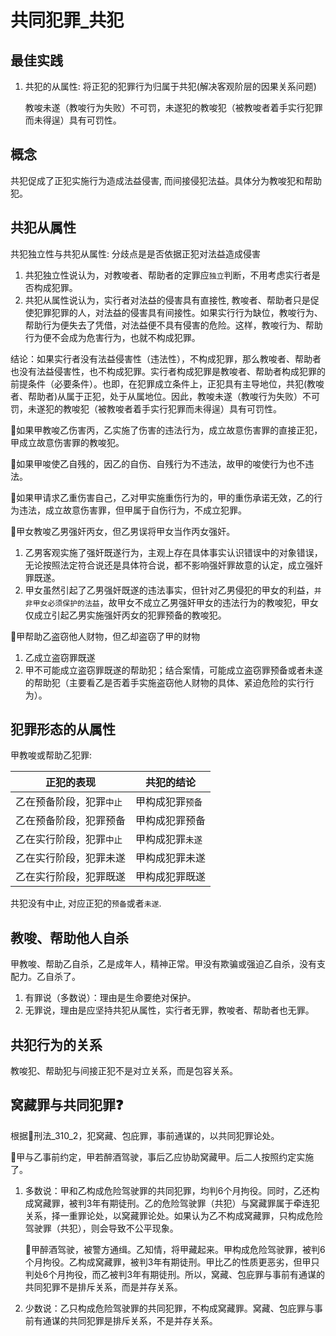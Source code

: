 # 共同犯罪_共犯


## 最佳实践


1. 共犯的从属性: 将正犯的犯罪行为归属于共犯(解决客观阶层的因果关系问题)

    教唆未遂（教唆行为失败）不可罚，未遂犯的教唆犯（被教唆者着手实行犯罪而未得逞）具有可罚性。


## 概念

共犯促成了正犯实施行为造成法益侵害, 而间接侵犯法益。具体分为教唆犯和帮助犯。

## 共犯从属性

共犯独立性与共犯从属性: 分歧点是是否依据正犯对法益造成侵害

1. 共犯独立性说认为，对教唆者、帮助者的定罪应`独立`判断，不用考虑实行者是否构成犯罪。
2. 共犯从属性说认为，实行者对法益的侵害具有直接性, 教唆者、帮助者只是促使犯罪犯罪的人，对法益的侵害具有间接性。如果实行行为缺位，教唆行为、帮助行为便失去了凭借，对法益便不具有侵害的危险。这样，教唆行为、帮助行为便不会成为危害行为，也就不构成犯罪。

结论：如果实行者没有法益侵害性（违法性），不构成犯罪，那么教唆者、帮助者也没有法益侵害性，也不构成犯罪。实行者构成犯罪是教唆者、帮助者构成犯罪的前提条件（必要条件）。也即，在犯罪成立条件上，正犯具有主导地位，共犯(教唆者、帮助者)从属于正犯，处于从属地位。因此，教唆未遂（教唆行为失败）不可罚，未遂犯的教唆犯（被教唆者着手实行犯罪而未得逞）具有可罚性。

🍐如果甲教唆乙伤害丙，乙实施了伤害的违法行为，成立故意伤害罪的直接正犯，甲成立故意伤害罪的教唆犯。

🍐如果甲唆使乙自残的，因乙的自伤、自残行为不违法，故甲的唆使行为也不违法。

🍐如果甲请求乙重伤害自己，乙对甲实施重伤行为的，甲的重伤承诺无效，乙的行为违法，成立故意伤害罪，但甲属于自伤行为，不成立犯罪。

🍐甲女教唆乙男强奸丙女，但乙男误将甲女当作丙女强奸。

1. 乙男客观实施了强奸既遂行为，主观上存在具体事实认识错误中的对象错误，无论按照法定符合说还是具体符合说，都不影响强奸罪故意的认定，成立强奸罪既遂。
2. 甲女虽然引起了乙男强奸既遂的违法事实，但针对乙男侵犯的甲女的利益，`并非甲女必须保护的法益`，故甲女不成立乙男强奸甲女的违法行为的教唆犯，甲女仅成立引起乙男实施强奸丙女的犯罪预备的教唆犯。

🍐甲帮助乙盗窃他人财物，但乙却盗窃了甲的财物

1. 乙成立盗窃罪既遂
2. 甲不可能成立盗窃罪既遂的帮助犯；结合案情，可能成立盗窃罪预备或者未遂的帮助犯（主要看乙是否着手实施盗窃他人财物的具体、紧迫危险的实行行为）。


## 犯罪形态的从属性

甲教唆或帮助乙犯罪:

正犯的表现|共犯的结论
--|--
乙在预备阶段，犯罪`中止`|甲构成犯罪`预备`
乙在预备阶段，犯罪预备|甲构成犯罪预备
乙在实行阶段，犯罪`中止`|甲构成犯罪`未遂`
乙在实行阶段，犯罪未遂|甲构成犯罪未遂
乙在实行阶段，犯罪既遂|甲构成犯罪既遂

共犯没有中止, 对应正犯的`预备`或者`未遂`.



## 教唆、帮助他人自杀

甲教唆、帮助乙自杀，乙是成年人，精神正常。甲没有欺骗或强迫乙自杀，没有支配力。乙自杀了。
1. 有罪说（多数说）：理由是生命要绝对保护。
2. 无罪说，理由是应坚持共犯从属性，实行者无罪，教唆者、帮助者也无罪。


## 共犯行为的关系

教唆犯、帮助犯与间接正犯不是对立关系，而是包容关系。

## 窝藏罪与共同犯罪❓

根据🚪刑法_310_2，犯窝藏、包庇罪，事前通谋的，以共同犯罪论处。

🍐甲与乙事前约定，甲若醉酒驾驶，事后乙应协助窝藏甲。后二人按照约定实施了。

1. 多数说：甲和乙构成危险驾驶罪的共同犯罪，均判6个月拘役。同时，乙还构成窝藏罪，被判3年有期徒刑。乙的危险驾驶罪（共犯）与窝藏罪属于牵连犯关系，择一重罪论处，以窝藏罪论处。如果认为乙不构成窝藏罪，只构成危险驾驶罪（共犯），则会导致不公平现象。

    🍐甲醉酒驾驶，被警方通缉。乙知情，将甲藏起来。甲构成危险驾驶罪，被判6个月拘役。乙构成窝藏罪，被判3年有期徒刑。甲比乙的性质更恶劣，但甲只判处6个月拘役，而乙被判3年有期徒刑。所以，窝藏、包庇罪与事前有通谋的共同犯罪不是排斥关系，而是并存关系。

2. 少数说：乙只构成危险驾驶罪的共同犯罪，不构成窝藏罪。窝藏、包庇罪与事前有通谋的共同犯罪是排斥关系，不是并存关系。